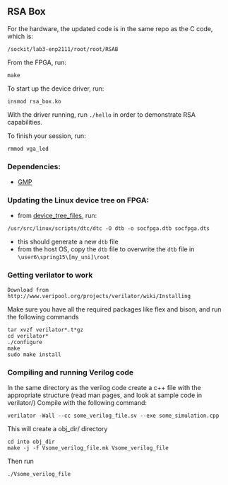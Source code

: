 ## RSA Box

For the hardware, the updated code is in the same repo as the C code, which is:

```
/sockit/lab3-enp2111/root/root/RSAB
```

From the FPGA, run:
```
make
``` 

To start up the device driver, run:
```
insmod rsa_box.ko
```

With the driver running, run `./hello` in order to demonstrate RSA capabilities.

To finish your session, run:
```
rmmod vga_led
```

### Dependencies:
 * [GMP](https://gmplib.org/)

### Updating the Linux device tree on FPGA:
* from [device_tree_files](https://github.com/ohEmily/RSA_accelerator/tree/master/device_tree_files), run:
```
/usr/src/linux/scripts/dtc/dtc -O dtb -o socfpga.dtb socfpga.dts
```
 * this should generate a new `dtb` file
 * from the host OS, copy the `dtb` file to overwrite the `dtb` file in `\user6\spring15\[my_uni]\root`

### Getting verilator to work
```
Download from http://www.veripool.org/projects/verilator/wiki/Installing
```
Make sure you have all the required packages like flex and bison, and run the following commands
```
tar xvzf verilator*.t*gz
cd verilator*
./configure
make
sudo make install
```
### Compiling and running Verilog code

In the same directory as the verilog code create a c++ file with the appropriate structure (read man pages, and look at sample code in verilator/)
Compile with the following command: 
```
verilator -Wall --cc some_verilog_file.sv --exe some_simulation.cpp
```
This will create a obj_dir/ directory
```
cd into obj_dir
make -j -f Vsome_verilog_file.mk Vsome_verilog_file
```
Then run
```
./Vsome_verilog_file
```
